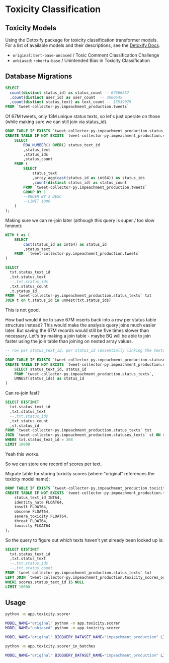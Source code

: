 # Toxicity Classification

## Toxicity Models

Using the Detoxify package for toxicity classification transformer models. For a list of available models and their descriptions, see the [Detoxify Docs](https://github.com/unitaryai/detoxify#prediction).

  + `original`: `bert-base-uncased` / Toxic Comment Classification Challenge
  + `unbiased`: `roberta-base` / Unintended Bias in Toxicity Classification


## Database Migrations

```sql
SELECT
  count(distinct status_id) as status_count -- 67666557
  ,count(distinct user_id) as user_count  -- 3600545
  ,count(distinct status_text) as text_count -- 13539079
FROM `tweet-collector-py.impeachment_production.tweets`

```

Of 67M tweets, only 13M unique status texts, so let's just operate on those (while making sure we can still join via status_id).

```sql
DROP TABLE IF EXISTS `tweet-collector-py.impeachment_production.status_texts`;
CREATE TABLE IF NOT EXISTS `tweet-collector-py.impeachment_production.status_texts` as (
    SELECT
        ROW_NUMBER() OVER() status_text_id
        ,status_text
        ,status_ids
        ,status_count
    FROM (
        SELECT
            status_text
            ,array_agg(cast(status_id as int64)) as status_ids
            ,count(distinct status_id) as status_count
        FROM `tweet-collector-py.impeachment_production.tweets`
        GROUP BY 1
        --ORDER BY 3 DESC
        --LIMIT 1000
    )
);
```

Making sure we can re-join later (although this query is super / too slow hmmm):

```sql
WITH t as (
    SELECT
        cast(status_id as int64) as status_id
        ,status_text
    FROM  `tweet-collector-py.impeachment_production.tweets`
)

SELECT
  txt.status_text_id
  ,txt.status_text
  --,txt.status_ids
  ,txt.status_count
  ,t.status_id
FROM `tweet-collector-py.impeachment_production.status_texts` txt
JOIN t on t.status_id in unnest(txt.status_ids)
```

This is not good.

How bad would it be to save 67M inserts back into a row per status table structure instead? This would make the analysis query joins much easier later. But saving the 67M records would still be five times slower than necessary. Let's try making a join table - maybe BQ will be able to join faster using the join table than joining on nested array values.


```sql
-- row per status_text_id, per status_id (essentially linking the texts to the statuses)
--
DROP TABLE IF EXISTS `tweet-collector-py.impeachment_production.statuses_texts`;
CREATE TABLE IF NOT EXISTS `tweet-collector-py.impeachment_production.statuses_texts` as (
    SELECT status_text_id, status_id
    FROM `tweet-collector-py.impeachment_production.status_texts`,
    UNNEST(status_ids) as status_id
)

```

Can re-join fast?

```sql
SELECT DISTINCT
  txt.status_text_id
  ,txt.status_text
  --,txt.status_ids
  ,txt.status_count
  ,st.status_id
FROM `tweet-collector-py.impeachment_production.status_texts` txt
JOIN `tweet-collector-py.impeachment_production.statuses_texts` st ON st.status_text_id = txt.status_text_id
WHERE txt.status_text_id = 308
LIMIT 10000
```

Yeah this works.


So we can store one record of scores per text.

Migrate table for storing toxicity scores (where "original" references the toxicity model name):

```sql
DROP TABLE IF EXISTS `tweet-collector-py.impeachment_production.toxicity_scores_original`;
CREATE TABLE IF NOT EXISTS `tweet-collector-py.impeachment_production.toxicity_scores_original` (
    status_text_id INT64,
    identity_hate FLOAT64,
    insult FLOAT64,
    obscene FLOAT64,
    severe_toxicity FLOAT64,
    threat FLOAT64,
    toxicity FLOAT64
);
```


So the query to figure out which texts haven't yet already been looked up is:

```sql
SELECT DISTINCT
  txt.status_text_id
  ,txt.status_text
  --,txt.status_ids
  --,txt.status_count
FROM `tweet-collector-py.impeachment_production.status_texts` txt
LEFT JOIN `tweet-collector-py.impeachment_production.toxicity_scores_original` scores ON scores.status_text_id = txt.status_text_id
WHERE scores.status_text_id IS NULL
LIMIT 10000
```

## Usage

```sh
python -m app.toxicity.scorer

MODEL_NAME="original" python -m app.toxicity.scorer
MODEL_NAME="unbiased" python -m app.toxicity.scorer

MODEL_NAME="original" BIGQUERY_DATASET_NAME="impeachment_production" LIMIT=10000 BATCH_SIZE=1500 python -m app.toxicity.scorer
```


```sh
python -m app.toxicity.scorer_in_batches

MODEL_NAME="original" BIGQUERY_DATASET_NAME="impeachment_production" LIMIT=10000 BATCH_SIZE=500 python -m app.toxicity.scorer_in_batches
```
